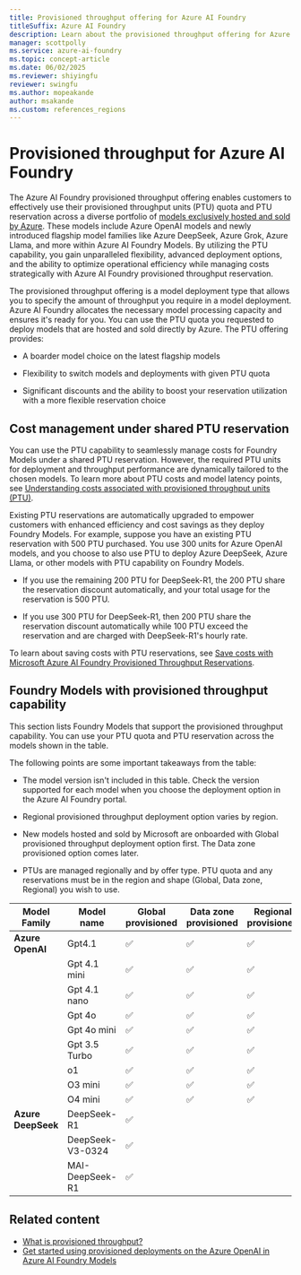```yaml
---
title: Provisioned throughput offering for Azure AI Foundry
titleSuffix: Azure AI Foundry
description: Learn about the provisioned throughput offering for Azure AI Foundry and which Azure AI Foundry Models support this capability.
manager: scottpolly
ms.service: azure-ai-foundry
ms.topic: concept-article
ms.date: 06/02/2025
ms.reviewer: shiyingfu
reviewer: swingfu
ms.author: mopeakande
author: msakande
ms.custom: references_regions
---
```


# Provisioned throughput for Azure AI Foundry

The Azure AI Foundry provisioned throughput offering enables customers to effectively use their provisioned throughput units (PTU) quota and PTU reservation across a diverse portfolio of [models exclusively hosted and sold by Azure](foundry-models-overview.md#models-sold-directly-by-azure). These models include Azure OpenAI models and newly introduced flagship model families like Azure DeepSeek, Azure Grok, Azure Llama, and more within Azure AI Foundry Models. By utilizing the PTU capability, you gain unparalleled flexibility, advanced deployment options, and the ability to optimize operational efficiency while managing costs strategically with Azure AI Foundry provisioned throughput reservation.

The provisioned throughput offering is a model deployment type that allows you to specify the amount of throughput you require in a model deployment. Azure AI Foundry allocates the necessary model processing capacity and ensures it's ready for you. You can use the PTU quota you requested to deploy models that are hosted and sold directly by Azure. The PTU offering provides:

- A boarder model choice on the latest flagship models

- Flexibility to switch models and deployments with given PTU quota

- Significant discounts and the ability to boost your reservation utilization with a more flexible reservation choice


## Cost management under shared PTU reservation

You can use the PTU capability to seamlessly manage costs for Foundry Models under a shared PTU reservation. However, the required PTU units for deployment and throughput performance are dynamically tailored to the chosen models. To learn more about PTU costs and model latency points, see [Understanding costs associated with provisioned throughput units (PTU)](../../ai-services/openai/how-to/provisioned-throughput-onboarding.md).

Existing PTU reservations are automatically upgraded to empower customers with enhanced efficiency and cost savings as they deploy Foundry Models. For example, suppose you have an existing PTU reservation with 500 PTU purchased. You use 300 units for Azure OpenAI models, and you choose to also use PTU to deploy Azure DeepSeek, Azure Llama, or other models with PTU capability on Foundry Models.

- If you use the remaining 200 PTU for DeepSeek-R1, the 200 PTU share the reservation discount automatically, and your total usage for the reservation is 500 PTU. 

- If you use 300 PTU for DeepSeek-R1, then 200 PTU share the reservation discount automatically while 100 PTU exceed the reservation and are charged with DeepSeek-R1's hourly rate.  

To learn about saving costs with PTU reservations, see [Save costs with Microsoft Azure AI Foundry Provisioned Throughput Reservations](/azure/cost-management-billing/reservations/azure-openai).


## Foundry Models with provisioned throughput capability  

This section lists Foundry Models that support the provisioned throughput capability. You can use your PTU quota and PTU reservation across the models shown in the table. 

The following points are some important takeaways from the table:

- The model version isn't included in this table. Check the version supported for each model when you choose the deployment option in the Azure AI Foundry portal. 

- Regional provisioned throughput deployment option varies by region.  

- New models hosted and sold by Microsoft are onboarded with Global provisioned throughput deployment option first. The Data zone provisioned option comes later.  

- PTUs are managed regionally and by offer type. PTU quota and any reservations must be in the region and shape (Global, Data zone, Regional) you wish to use. 

| Model Family   | Model name      | Global provisioned | Data zone provisioned | Regional provisioned | Spillover feature |
|----------------|-----------------|--------------------|-----------------------|----------------------|-------------------|
| **Azure OpenAI**   | Gpt4.1          | ✅                 | ✅                    | ✅                   | ✅                |
|                | Gpt 4.1 mini    | ✅                 | ✅                    | ✅                   | ✅                |
|                | Gpt 4.1 nano    | ✅                 | ✅                    | ✅                   | ✅                |
|                | Gpt 4o          | ✅                 | ✅                    | ✅                   | ✅                |
|                | Gpt 4o mini     | ✅                 | ✅                    | ✅                   | ✅                |
|                | Gpt 3.5 Turbo   | ✅                 | ✅                    | ✅                   | ✅                |
|                | o1              | ✅                 | ✅                    | ✅                   | ✅                |
|                | O3 mini         | ✅                 | ✅                    | ✅                   | ✅                |
|                | O4 mini         | ✅                 | ✅                    | ✅                   | ✅                |
| **Azure DeepSeek** | DeepSeek-R1     | ✅                 |                       |                      |                   |
|                | DeepSeek-V3-0324| ✅                 |                       |                      |                   |
|                | MAI-DeepSeek-R1 | ✅                 |                       |                      |                   |


## Related content

- [What is provisioned throughput?](../../ai-services/openai/concepts/provisioned-throughput.md)
- [Get started using provisioned deployments on the Azure OpenAI in Azure AI Foundry Models](../../ai-services/openai/how-to/provisioned-get-started.md)
